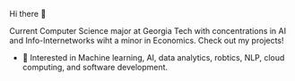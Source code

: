 Hi there 👋

Current Computer Science major at Georgia Tech with concentrations in AI and Info-Internetworks wiht a minor in Economics. 
Check out my projects!

- 🔭 Interested in Machine learning, AI, data analytics, robtics, NLP, cloud computing, and software development. 

<!--
**SuhasKumar04/SuhasKumar04** is a ✨ _special_ ✨ repository because its `README.md` (this file) appears on your GitHub profile.

Here are some ideas to get you started:

- 🔭 I’m currently working on ...
- 🌱 I’m currently learning ...
- 👯 I’m looking to collaborate on ...
- 🤔 I’m looking for help with ...
- 💬 Ask me about ...
- 📫 How to reach me: ...
- 😄 Pronouns: ...
- ⚡ Fun fact: ...
-->
